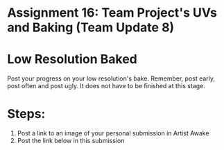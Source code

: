 # Assignment 16: Team Project's UVs and Baking (Team Update 8)

<h1 id="dom-i">Low Resolution Baked</h1>
<p>Post your progress on your low resolution's bake. Remember, post early, post often and post ugly. It does not have to be finished at this stage.</p>
<h1 id="dom-i">Steps:</h1>
<ol>
<li>Post a link to an image of your personal submission in Artist Awake</li>
<li>Post the link below in this submission</li>
</ol>
<p>&nbsp;</p>